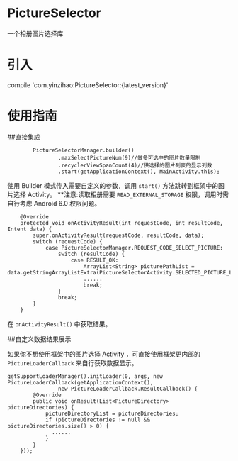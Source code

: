 # PictureSelector
一个相册图片选择库

# 引入
compile 'com.yinzihao:PictureSelector:{latest_version}'

# 使用指南

##直接集成

```
        PictureSelectorManager.builder()
                .maxSelectPictureNum(9)//做多可选中的图片数量限制
                .recyclerViewSpanCount(4)//供选择的图片列表的显示列数
                .start(getApplicationContext(), MainActivity.this);
```

使用 Builder 模式传入需要自定义的参数，调用 `start()` 方法跳转到框架中的图片选择 Activity。
**注意:读取相册需要 `READ_EXTERNAL_STORAGE` 权限，调用时需自行考虑 Android 6.0 权限问题。

```
    @Override
    protected void onActivityResult(int requestCode, int resultCode, Intent data) {
        super.onActivityResult(requestCode, resultCode, data);
        switch (requestCode) {
            case PictureSelectorManager.REQUEST_CODE_SELECT_PICTURE:
                switch (resultCode) {
                    case RESULT_OK:
                        ArrayList<String> picturePathList = data.getStringArrayListExtra(PictureSelectorActivity.SELECTED_PICTURE_LIST_KEY);
                        ......
                        break;
                }
                break;
        }
    }
```
在 `onActivityResult()` 中获取结果。

##自定义数据结果展示

如果你不想使用框架中的图片选择 Activity ，可直接使用框架更内部的 `PictureLoaderCallback` 来自行获取数据显示。

```
getSupportLoaderManager().initLoader(0, args, new PictureLoaderCallback(getApplicationContext(),
                new PictureLoaderCallback.ResultCallback() {
        @Override
        public void onResult(List<PictureDirectory> pictureDirectories) {
            pictureDirectoryList = pictureDirectories;
            if (pictureDirectories != null && pictureDirectories.size() > 0) {
              ......
            }
        }
    }));
```
